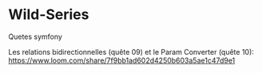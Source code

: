 # Wild-Series
Quetes symfony

Les relations bidirectionnelles (quête 09) et le Param Converter (quête 10): https://www.loom.com/share/7f9bb1ad602d4250b603a5ae1c47d9e1
